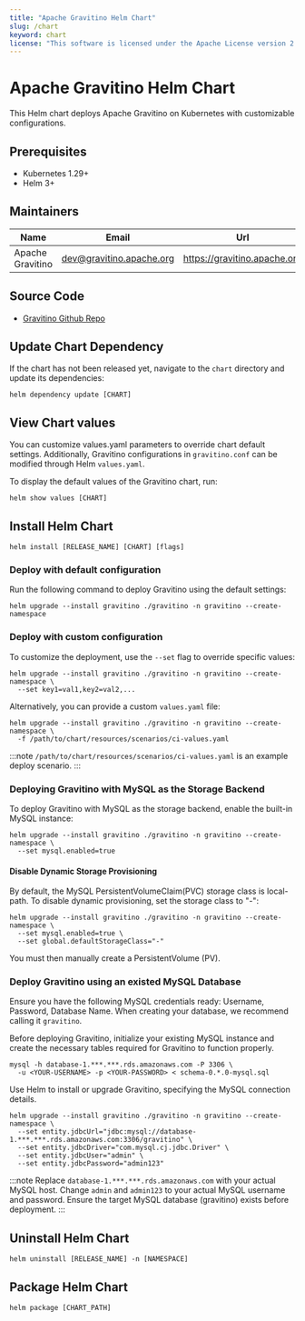 ```yaml
---
title: "Apache Gravitino Helm Chart"
slug: /chart
keyword: chart
license: "This software is licensed under the Apache License version 2."
---
```


# Apache Gravitino Helm Chart

This Helm chart deploys Apache Gravitino on Kubernetes with customizable configurations.

## Prerequisites

- Kubernetes 1.29+
- Helm 3+

## Maintainers

| Name             | Email                    | Url                          |
|------------------|--------------------------|------------------------------|
| Apache Gravitino | dev@gravitino.apache.org | https://gravitino.apache.org |

## Source Code

* [Gravitino Github Repo](https://github.com/apache/gravitino)

## Update Chart Dependency

If the chart has not been released yet, navigate to the `chart` directory and update its dependencies:

```console
helm dependency update [CHART]
```

## View Chart values

You can customize values.yaml parameters to override chart default settings.
Additionally, Gravitino configurations in `gravitino.conf` can be modified through Helm `values.yaml`.

To display the default values of the Gravitino chart, run:

```shell
helm show values [CHART]
```

## Install Helm Chart

```shell
helm install [RELEASE_NAME] [CHART] [flags]
```

### Deploy with default configuration

Run the following command to deploy Gravitino using the default settings:

```shell
helm upgrade --install gravitino ./gravitino -n gravitino --create-namespace
```

### Deploy with custom configuration

To customize the deployment, use the `--set` flag to override specific values:

```shell
helm upgrade --install gravitino ./gravitino -n gravitino --create-namespace \
  --set key1=val1,key2=val2,...
```

Alternatively, you can provide a custom `values.yaml` file:

```shell
helm upgrade --install gravitino ./gravitino -n gravitino --create-namespace \
  -f /path/to/chart/resources/scenarios/ci-values.yaml
```

:::note
`/path/to/chart/resources/scenarios/ci-values.yaml` is an example deploy scenario.
:::

### Deploying Gravitino with MySQL as the Storage Backend

To deploy Gravitino with MySQL as the storage backend, enable the built-in MySQL instance:

```shell
helm upgrade --install gravitino ./gravitino -n gravitino --create-namespace \
  --set mysql.enabled=true
```

#### Disable Dynamic Storage Provisioning

By default, the MySQL PersistentVolumeClaim(PVC) storage class is local-path.
To disable dynamic provisioning, set the storage class to "-":

```shell
helm upgrade --install gravitino ./gravitino -n gravitino --create-namespace \
  --set mysql.enabled=true \
  --set global.defaultStorageClass="-"
```

You must then manually create a PersistentVolume (PV).

### Deploy Gravitino using an existed MySQL Database

Ensure you have the following MySQL credentials ready: Username, Password, Database Name.
When creating your database, we recommend calling it `gravitino`.

Before deploying Gravitino, initialize your existing MySQL instance and
create the necessary tables required for Gravitino to function properly.

```shell
mysql -h database-1.***.***.rds.amazonaws.com -P 3306 \
  -u <YOUR-USERNAME> -p <YOUR-PASSWORD> < schema-0.*.0-mysql.sql
```

Use Helm to install or upgrade Gravitino, specifying the MySQL connection details.

```shell
helm upgrade --install gravitino ./gravitino -n gravitino --create-namespace \
  --set entity.jdbcUrl="jdbc:mysql://database-1.***.***.rds.amazonaws.com:3306/gravitino" \
  --set entity.jdbcDriver="com.mysql.cj.jdbc.Driver" \
  --set entity.jdbcUser="admin" \
  --set entity.jdbcPassword="admin123"
```

:::note
Replace `database-1.***.***.rds.amazonaws.com` with your actual MySQL host.
Change `admin` and `admin123` to your actual MySQL username and password.
Ensure the target MySQL database (gravitino) exists before deployment.
:::

## Uninstall Helm Chart

```shell
helm uninstall [RELEASE_NAME] -n [NAMESPACE]
```

## Package Helm Chart

```shell
helm package [CHART_PATH]
```

